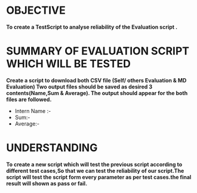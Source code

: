   # OBJECTIVE
  
   **To create a TestScript to analyse reliability of the Evaluation script .**
  
  # SUMMARY OF EVALUATION SCRIPT WHICH WILL BE TESTED
  
 **Create a script to download both CSV file (Self/ others Evaluation & MD Evaluation) Two output files should be saved as desired 3 contents(Name,Sum & Average). The output should appear for the both files are followed.**
  - Intern Name :-
  - Sum:-
  - Average:-

# UNDERSTANDING
**To create a new script which will test the previous script according to different test cases,So that we can test the reliability of our script.The script will test the script form every parameter as per test cases.the final result will shown as pass or fail.**
